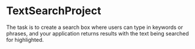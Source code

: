 # TextSearchProject
The task is to create a search box where users can type in keywords or phrases, and your application returns results with the text being searched for highlighted.
